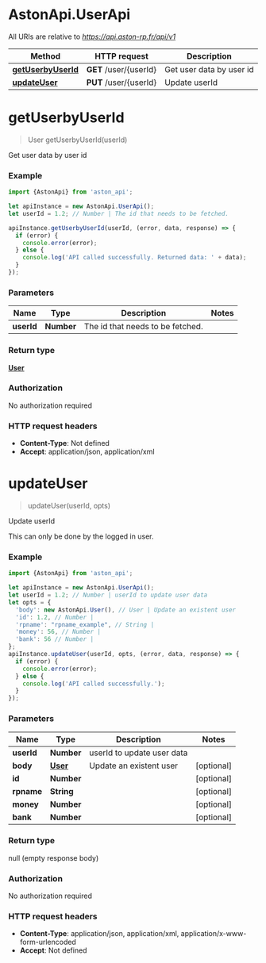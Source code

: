 # AstonApi.UserApi

All URIs are relative to *https://api.aston-rp.fr/api/v1*

Method | HTTP request | Description
------------- | ------------- | -------------
[**getUserbyUserId**](UserApi.md#getUserbyUserId) | **GET** /user/{userId} | Get user data by user id
[**updateUser**](UserApi.md#updateUser) | **PUT** /user/{userId} | Update userId

<a name="getUserbyUserId"></a>
# **getUserbyUserId**
> User getUserbyUserId(userId)

Get user data by user id

### Example
```javascript
import {AstonApi} from 'aston_api';

let apiInstance = new AstonApi.UserApi();
let userId = 1.2; // Number | The id that needs to be fetched.

apiInstance.getUserbyUserId(userId, (error, data, response) => {
  if (error) {
    console.error(error);
  } else {
    console.log('API called successfully. Returned data: ' + data);
  }
});
```

### Parameters

Name | Type | Description  | Notes
------------- | ------------- | ------------- | -------------
 **userId** | **Number**| The id that needs to be fetched. | 

### Return type

[**User**](User.md)

### Authorization

No authorization required

### HTTP request headers

 - **Content-Type**: Not defined
 - **Accept**: application/json, application/xml

<a name="updateUser"></a>
# **updateUser**
> updateUser(userId, opts)

Update userId

This can only be done by the logged in user.

### Example
```javascript
import {AstonApi} from 'aston_api';

let apiInstance = new AstonApi.UserApi();
let userId = 1.2; // Number | userId to update user data
let opts = { 
  'body': new AstonApi.User(), // User | Update an existent user
  'id': 1.2, // Number | 
  'rpname': "rpname_example", // String | 
  'money': 56, // Number | 
  'bank': 56 // Number | 
};
apiInstance.updateUser(userId, opts, (error, data, response) => {
  if (error) {
    console.error(error);
  } else {
    console.log('API called successfully.');
  }
});
```

### Parameters

Name | Type | Description  | Notes
------------- | ------------- | ------------- | -------------
 **userId** | **Number**| userId to update user data | 
 **body** | [**User**](User.md)| Update an existent user | [optional] 
 **id** | **Number**|  | [optional] 
 **rpname** | **String**|  | [optional] 
 **money** | **Number**|  | [optional] 
 **bank** | **Number**|  | [optional] 

### Return type

null (empty response body)

### Authorization

No authorization required

### HTTP request headers

 - **Content-Type**: application/json, application/xml, application/x-www-form-urlencoded
 - **Accept**: Not defined

